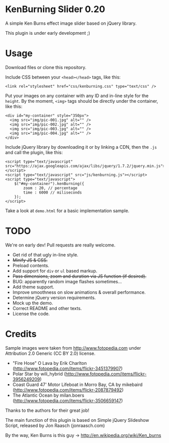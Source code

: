 KenBurning Slider 0.20
======================
A simple Ken Burns effect image slider based on jQuery library.

This plugin is under early development ;)

Usage
=====
Download files or clone this repository.

Include CSS between your `<head></head>` tags, like this:
```
<link rel="stylesheet" href="css/kenburning.css" type="text/css" />
```

Put your images on any container with any ID and in-line style for the `height`. By the moment, `<img>` tags should be directly under the container, like this:
```
<div id="my-container" style="350px">
  <img src="img/pic-001.jpg" alt="" />
  <img src="img/pic-002.jpg" alt="" />
  <img src="img/pic-003.jpg" alt="" />
  <img src="img/pic-004.jpg" alt="" />
</div>
```

Include jQuery library by downloading it or by linking a CDN, then the `.js` and call the plugin, like this:
```
<script type="text/javascript" src="https://ajax.googleapis.com/ajax/libs/jquery/1.7.2/jquery.min.js"></script>
<script type="text/javascript" src="js/kenburning.js"></script>
<script type="text/javascript">
	$("#my-container").kenBurning({
		zoom : 20, // percentage
		time : 6000 // miliseconds
	});
</script>
```

Take a look at `demo.html` for a basic implementation sample.

TODO
====
We're on early dev! Pull requests are really welcome.
* Get rid of that ugly in-line style.
* ~~Minify JS & CSS.~~
* Preload contents.
* Add support for `div` or `ul` based markup.
* ~~Pass dimensions, zoom and duration via JS function (if desired).~~
* BUG: apparently random image flashes sometimes...
* Add theme support.
* Improve smoothness on slow animations & overall performance.
* Determine jQuery version requirements.
* Mock up the demo.
* Correct README and other texts.
* License the code.

Credits
=======
Sample images were taken from http://www.fotopedia.com under Attribution 2.0 Generic (CC BY 2.0) license.
* "Fire Hose" O Lava by Erik Charlton (http://www.fotopedia.com/items/flickr-3451379907)
* Polar Star by wili_hybrid (http://www.fotopedia.com/items/flickr-3956249209)
* Coast Guard 47' Motor Lifeboat in Morro Bay, CA by mikebaird (http://www.fotopedia.com/items/flickr-2087879492)
* The Atlantic Ocean by milan.boers (http://www.fotopedia.com/items/flickr-3506659147)

Thanks to the authors for their great job!

The main function of this plugin is based on Simple jQuery Slideshow Script, released by Jon Raasch (jonraasch.com)

By the way, Ken Burns is this guy -> http://en.wikipedia.org/wiki/Ken_burns